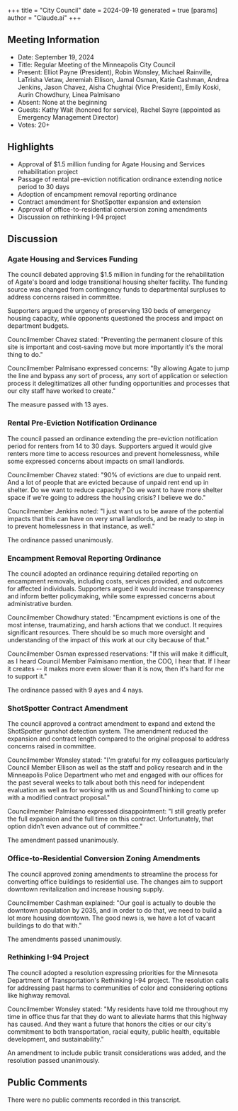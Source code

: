 +++
title = "City Council"
date = 2024-09-19
 generated = true
[params]
  author = "Claude.ai"
+++

## Meeting Information

- Date: September 19, 2024
- Title: Regular Meeting of the Minneapolis City Council
- Present: Elliot Payne (President), Robin Wonsley, Michael Rainville, LaTrisha Vetaw, Jeremiah Ellison, Jamal Osman, Katie Cashman, Andrea Jenkins, Jason Chavez, Aisha Chughtai (Vice President), Emily Koski, Aurin Chowdhury, Linea Palmisano
- Absent: None at the beginning
- Guests: Kathy Wait (honored for service), Rachel Sayre (appointed as Emergency Management Director)
- Votes: 20+

## Highlights

- Approval of $1.5 million funding for Agate Housing and Services rehabilitation project
- Passage of rental pre-eviction notification ordinance extending notice period to 30 days
- Adoption of encampment removal reporting ordinance
- Contract amendment for ShotSpotter expansion and extension
- Approval of office-to-residential conversion zoning amendments
- Discussion on rethinking I-94 project

## Discussion

### Agate Housing and Services Funding

The council debated approving $1.5 million in funding for the rehabilitation of Agate's board and lodge transitional housing shelter facility. The funding source was changed from contingency funds to departmental surpluses to address concerns raised in committee. 

Supporters argued the urgency of preserving 130 beds of emergency housing capacity, while opponents questioned the process and impact on department budgets. 

Councilmember Chavez stated: "Preventing the permanent closure of this site is important and cost-saving move but more importantly it's the moral thing to do."

Councilmember Palmisano expressed concerns: "By allowing Agate to jump the line and bypass any sort of process, any sort of application or selection process it delegitimatizes all other funding opportunities and processes that our city staff have worked to create."

The measure passed with 13 ayes.

### Rental Pre-Eviction Notification Ordinance

The council passed an ordinance extending the pre-eviction notification period for renters from 14 to 30 days. Supporters argued it would give renters more time to access resources and prevent homelessness, while some expressed concerns about impacts on small landlords.

Councilmember Chavez stated: "90% of evictions are due to unpaid rent. And a lot of people that are evicted because of unpaid rent end up in shelter. Do we want to reduce capacity? Do we want to have more shelter space if we're going to address the housing crisis? I believe we do."

Councilmember Jenkins noted: "I just want us to be aware of the potential impacts that this can have on very small landlords, and be ready to step in to prevent homelessness in that instance, as well."

The ordinance passed unanimously.

### Encampment Removal Reporting Ordinance

The council adopted an ordinance requiring detailed reporting on encampment removals, including costs, services provided, and outcomes for affected individuals. Supporters argued it would increase transparency and inform better policymaking, while some expressed concerns about administrative burden.

Councilmember Chowdhury stated: "Encampment evictions is one of the most intense, traumatizing, and harsh actions that we conduct. It requires significant resources. There should be so much more oversight and understanding of the impact of this work at our city because of that."

Councilmember Osman expressed reservations: "If this will make it difficult, as I heard Council Member Palmisano mention, the COO, I hear that. If I hear it creates -- it makes more even slower than it is now, then it's hard for me to support it."

The ordinance passed with 9 ayes and 4 nays.

### ShotSpotter Contract Amendment

The council approved a contract amendment to expand and extend the ShotSpotter gunshot detection system. The amendment reduced the expansion and contract length compared to the original proposal to address concerns raised in committee.

Councilmember Wonsley stated: "I'm grateful for my colleagues particularly Council Member Ellison as well as the staff and policy research and in the Minneapolis Police Department who met and engaged with our offices for the past several weeks to talk about both this need for independent evaluation as well as for working with us and SoundThinking to come up with a modified contract proposal."

Councilmember Palmisano expressed disappointment: "I still greatly prefer the full expansion and the full time on this contract. Unfortunately, that option didn't even advance out of committee."

The amendment passed unanimously.

### Office-to-Residential Conversion Zoning Amendments

The council approved zoning amendments to streamline the process for converting office buildings to residential use. The changes aim to support downtown revitalization and increase housing supply.

Councilmember Cashman explained: "Our goal is actually to double the downtown population by 2035, and in order to do that, we need to build a lot more housing downtown. The good news is, we have a lot of vacant buildings to do that with."

The amendments passed unanimously.

### Rethinking I-94 Project

The council adopted a resolution expressing priorities for the Minnesota Department of Transportation's Rethinking I-94 project. The resolution calls for addressing past harms to communities of color and considering options like highway removal.

Councilmember Wonsley stated: "My residents have told me throughout my time in office thus far that they do want to alleviate harms that this highway has caused. And they want a future that honors the cities or our city's commitment to both transportation, racial equity, public health, equitable development, and sustainability."

An amendment to include public transit considerations was added, and the resolution passed unanimously.

## Public Comments

There were no public comments recorded in this transcript.
